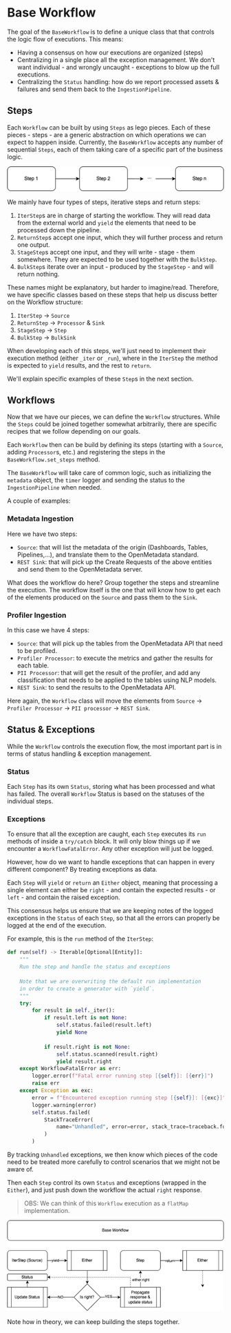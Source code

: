 # Base Workflow

The goal of the `BaseWorkflow` is to define a unique class that that controls the logic flow of executions. This means:
- Having a consensus on how our executions are organized (steps)
- Centralizing in a single place all the exception management. We don't want individual - and wrongly uncaught - exceptions
  to blow up the full executions.
- Centralizing the `Status` handling: how do we report processed assets & failures and send them back to the `IngestionPipeline`.

## Steps

Each `Workflow` can be built by using `Steps` as lego pieces. Each of these pieces - steps - are a generic abstraction
on which operations we can expect to happen inside. Currently, the `BaseWorkflow` accepts any number of sequential `Steps`,
each of them taking care of a specific part of the business logic.

![base-workflow.steps.drawio.png](../../../../openmetadata-docs/images/readme/ingestion/base-workflow.steps.drawio.png)

We mainly have four types of steps, iterative steps and return steps:

1. `IterStep`s are in charge of starting the workflow. They will read data from the external world and `yield` the elements
  that need to be processed down the pipeline.
2. `ReturnStep`s accept one input, which they will further process and return one output.
3. `StageStep`s accept one input, and they will write - stage - them somewhere. They are expected to be used together with the `BulkStep`.
4. `BulkStep`s iterate over an input - produced by the `StageStep` - and will return nothing.

These names might be explanatory, but harder to imagine/read. Therefore, we have specific classes based on these steps
that help us discuss better on the Workflow structure:

1. `IterStep` -> `Source`
2. `ReturnStep` -> `Processor` & `Sink`
3. `StageStep` -> `Step`
4. `BulkStep` -> `BulkSink`

When developing each of this steps, we'll just need to implement their execution method (either `_iter` or `_run`), where in
the `IterStep` the method is expected to `yield` results, and the rest to `return`.

We'll explain specific examples of these `Step`s in the next section.

## Workflows

Now that we have our pieces, we can define the `Workflow` structures. While the `Steps` could be joined together
somewhat arbitrarily, there are specific recipes that we follow depending on our goals. 

Each `Workflow` then can be build by defining its steps (starting with a `Source`, adding `Processor`s, etc.) and
registering the steps in the `BaseWorkflow.set_steps` method.

The `BaseWorkflow` will take care of common logic, such as initializing the `metadata` object, the `timer` logger and
sending the status to the `IngestionPipeline` when needed.

A couple of examples:

### Metadata Ingestion

Here we have two steps:
- `Source`: that will list the metadata of the origin (Dashboards, Tables, Pipelines,...), and translate them to the OpenMetadata
  standard.
- `REST Sink`: that will pick up the Create Requests of the above entities and send them to the OpenMetadata server.

What does the workflow do here? Group together the steps and streamline the execution. The workflow itself is the one
that will know how to get each of the elements produced on the `Source` and pass them to the `Sink`.

### Profiler Ingestion

In this case we have 4 steps:
- `Source`: that will pick up the tables from the OpenMetadata API that need to be profiled.
- `Profiler Processor`: to execute the metrics and gather the results for each table.
- `PII Processor`: that will get the result of the profiler, and add any classification that needs to be applied to the tables using NLP models.
- `REST Sink`: to send the results to the OpenMetadata API.

Here again, the `Workflow` class will move the elements from `Source` -> `Profiler Processor` -> `PII processor` -> `REST Sink`.

## Status & Exceptions

While the `Workflow` controls the execution flow, the most important part is in terms of status handling & exception management.

### Status

Each `Step` has its own `Status`, storing what has been processed and what has failed. The overall `Workflow` Status is based
on the statuses of the individual steps.

### Exceptions

To ensure that all the exception are caught, each `Step` executes its `run` methods of inside a `try/catch` block. It will
only blow things up if we encounter a `WorkflowFatalError`. Any other exception will just be logged.

However, how do we want to handle exceptions that can happen in every different component? By treating exceptions as data.

Each `Step` will `yield` or `return` an `Either` object, meaning that processing a single element can either be `right` -
and contain the expected results - or `left` - and contain the raised exception.

This consensus helps us ensure that we are keeping notes of the logged exceptions in the `Status` of each `Step`, so that
all the errors can properly be logged at the end of the execution.

For example, this is the `run` method of the `IterStep`:

```python
def run(self) -> Iterable[Optional[Entity]]:
    """
    Run the step and handle the status and exceptions

    Note that we are overwriting the default run implementation
    in order to create a generator with `yield`.
    """
    try:
        for result in self._iter():
            if result.left is not None:
                self.status.failed(result.left)
                yield None

            if result.right is not None:
                self.status.scanned(result.right)
                yield result.right
    except WorkflowFatalError as err:
        logger.error(f"Fatal error running step [{self}]: [{err}]")
        raise err
    except Exception as exc:
        error = f"Encountered exception running step [{self}]: [{exc}]"
        logger.warning(error)
        self.status.failed(
            StackTraceError(
                name="Unhandled", error=error, stack_trace=traceback.format_exc()
            )
        )
```

By tracking `Unhandled` exceptions, we then know which pieces of the code need to be treated more carefully to control
scenarios that we might not be aware of.

Then each `Step` control its own `Status` and exceptions (wrapped in the `Either`), and just push down the workflow
the actual `right` response.

> OBS: We can think of this `Workflow` execution as a `flatMap` implementation.

![base-workflow.workflow.drawio.png](../../../../openmetadata-docs/images/readme/ingestion/base-workflow.workflow.drawio.png)

Note how in theory, we can keep building the steps together.
